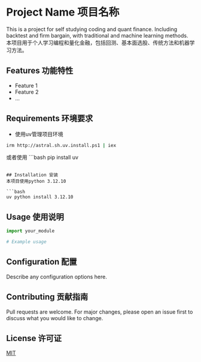 # Project Name 项目名称

This is a project for self studying coding and quant finance. Including backtest and firm bargain, with traditional and machine learning methods.
本项目用于个人学习编程和量化金融，包括回测、基本面选股、传统方法和机器学习方法。

## Features 功能特性
- Feature 1
- Feature 2
- ...

## Requirements 环境要求
- 使用uv管理项目环境

```bash
irm http://astral.sh.uv.install.ps1 | iex
```
或者使用 ```bash
pip install uv
```

## Installation 安装
本项目使用python 3.12.10

```bash
uv python install 3.12.10
```

## Usage 使用说明
```python
import your_module

# Example usage
```

## Configuration 配置
Describe any configuration options here.

## Contributing 贡献指南
Pull requests are welcome. For major changes, please open an issue first to discuss what you would like to change.

## License 许可证
[MIT](https://choosealicense.com/licenses/mit/)
